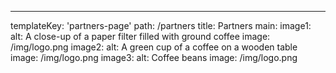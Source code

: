 ---
templateKey: 'partners-page'
path: /partners
title: Partners
main:
  image1:
    alt: A close-up of a paper filter filled with ground coffee
    image: /img/logo.png
  image2:
    alt: A green cup of a coffee on a wooden table
    image: /img/logo.png
  image3:
    alt: Coffee beans
    image: /img/logo.png